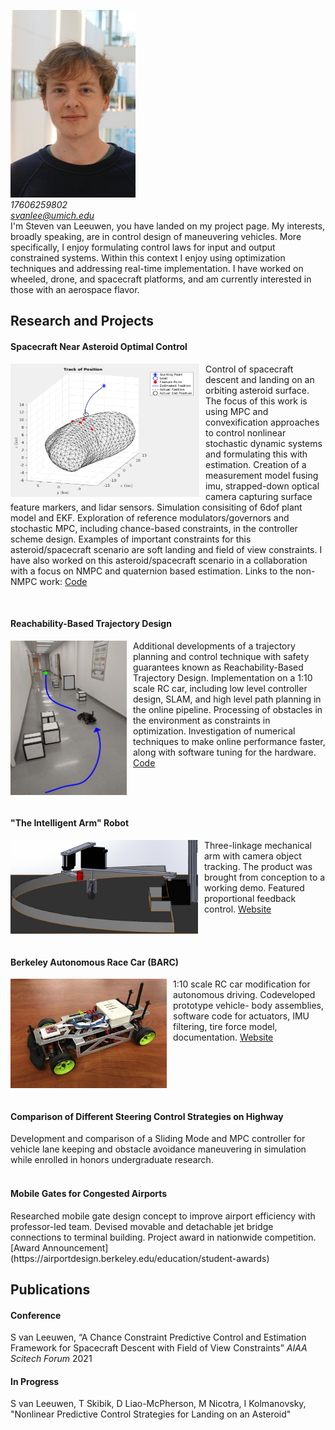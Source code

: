 <img src="github_profile.jpg" width="200" height="300"> <br> <em> 17606259802 </em> <br> <em> svanlee@umich.edu </em> <br>
I'm Steven van Leeuwen, you have landed on my project page. My interests, broadly speaking, are in control design of maneuvering vehicles. More specifically, I enjoy formulating control laws for input and output constrained systems. Within this context I enjoy using optimization techniques and addressing real-time implementation. I have worked on wheeled, drone, and spacecraft platforms, and am currently interested in those with an aerospace flavor.
<h2> Research and Projects </h2>
<div id="exp1" width="100%">
<h4> Spacecraft Near Asteroid Optimal Control </h4>
<img src="asteroid1.png" style="float: left; padding-right: 10px; padding left: 10px" width="302" height="213" />
<p> Control of spacecraft descent and landing on an orbiting asteroid surface. The focus of this work is using MPC and convexification approaches to control nonlinear stochastic dynamic systems and formulating this with estimation. Creation of a measurement model fusing imu, strapped-down optical camera capturing surface feature markers, and lidar sensors. Simulation consisiting of 6dof plant model and EKF. Exploration of reference modulators/governors and stochastic MPC, including chance-based constraints, in the controller scheme design. Examples of important constraints for this asteroid/spacecraft scenario are soft landing and field of view constraints. I have also worked on this asteroid/spacecraft scenario in a collaboration with a focus on NMPC and quaternion based estimation. Links to the non-NMPC work: <a href="https://github.com/StevenvanLeeuwen/asteroid_scvx">Code</a> </p>
 </div>
 <div style="clear:both;"></div> <br>
<div id="exp2" width="100%">
<h4> Reachability-Based Trajectory Design </h4>
<img src="RTD.png" style="float: left; padding-right: 10px; padding left: 10px" width="186" height="247" />
<p> Additional developments of a trajectory planning and control technique with safety guarantees known as Reachability-Based Trajectory Design. Implementation on a 1:10 scale RC car, including low level controller design, SLAM, and high level path planning in the online pipeline. Processing of obstacles in the environment as constraints in optimization. Investigation of numerical techniques to make online performance faster, along with software tuning for the hardware. <a href="https://github.com/ramvasudevan/roahm-rover">Code</a> </p>
 </div>
 <div style="clear:both;"></div> <br>
<div id="exp3" width="100%">
<h4> "The Intelligent Arm" Robot </h4>
<img src="arm.jpg" width="300" height="150" style="float: left; padding-right: 10px; padding left: 10px"/> 
<p> Three-linkage mechanical arm with camera object tracking. The product was brought from conception to a working demo. Featured proportional feedback control. <a href="https://danielfmcms.wixsite.com/me102bintelligentarm">Website</a>  </p>
 </div>
 <div style="clear:both;"></div> <br>
<div id="exp4" width="100%">
<h4> Berkeley Autonomous Race Car (BARC) </h4>
<img src="barc.jpg" width="250" height="175" style="float: left; padding-right: 10px; padding left: 10px"/>
<p> 1:10 scale RC car modification for autonomous driving. Codeveloped prototype vehicle- body assemblies, software
code for actuators, IMU filtering, tire force model, documentation. <a href="https://barc-project.com">Website</a> </p>
</div>
<div style="clear:both;"></div> <br>
<h4> Comparison of Different Steering Control Strategies on Highway </h4>
Development and comparison of a Sliding Mode and MPC controller for vehicle lane keeping and
obstacle avoidance maneuvering in simulation while enrolled in honors undergraduate research. <br> <br>
<h4>Mobile Gates for Congested Airports </h4>
Researched mobile gate design concept to improve airport efficiency with professor-led team. Devised movable and
detachable jet bridge connections to terminal building. Project award in nationwide competition. [Award Announcement](https://airportdesign.berkeley.edu/education/student-awards)
<h2> Publications </h2>
<h4> Conference </h4>
S van Leeuwen, “A Chance Constraint Predictive Control and Estimation Framework for Spacecraft Descent with Field
of View Constraints” <em> AIAA Scitech Forum </em> 2021
<h4> In Progress </h4>
S van Leeuwen, T Skibik, D Liao-McPherson, M Nicotra, I Kolmanovsky, "Nonlinear Predictive Control Strategies for Landing on an Asteroid"

